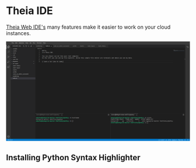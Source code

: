 # Theia IDE
[Theia Web IDE's](https://www.theia-ide.org/) many features make it easier to work on your cloud instances.

![Theia](../../images/software/theia/theia.png)
## Installing Python Syntax Highlighter

